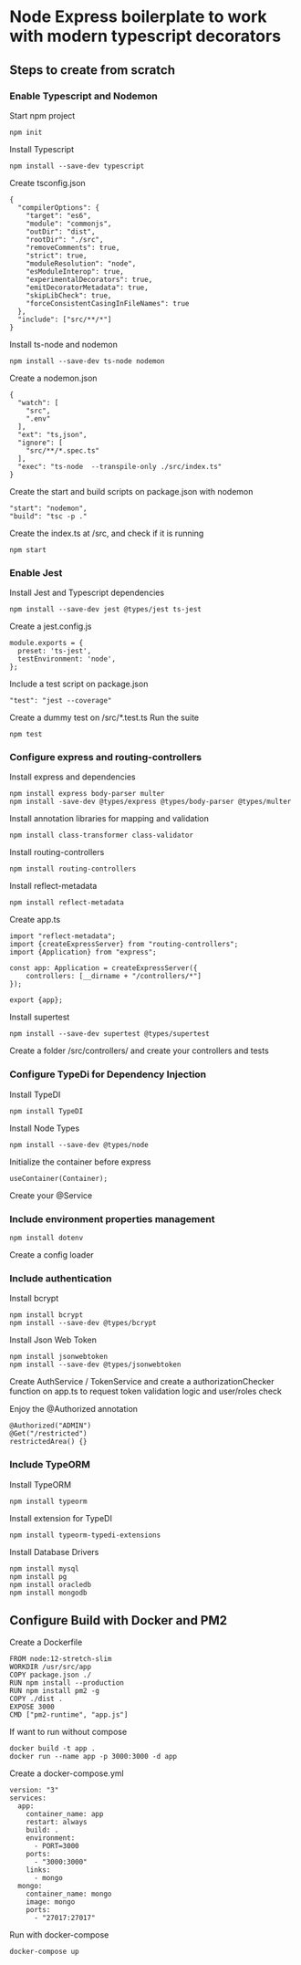 # Node Express boilerplate to work with modern typescript decorators

## Steps to create from scratch

### Enable Typescript and Nodemon
Start npm project
```
npm init
```
Install Typescript
```
npm install --save-dev typescript
```
Create tsconfig.json
```
{
  "compilerOptions": {
    "target": "es6",
    "module": "commonjs",
    "outDir": "dist",
    "rootDir": "./src",
    "removeComments": true,
    "strict": true,
    "moduleResolution": "node",
    "esModuleInterop": true,
    "experimentalDecorators": true,
    "emitDecoratorMetadata": true,
    "skipLibCheck": true,
    "forceConsistentCasingInFileNames": true
  },
  "include": ["src/**/*"]
}
```
Install ts-node and nodemon
```
npm install --save-dev ts-node nodemon
```
Create a nodemon.json
```
{
  "watch": [
    "src",
    ".env"
  ],
  "ext": "ts,json",
  "ignore": [
    "src/**/*.spec.ts"
  ],
  "exec": "ts-node  --transpile-only ./src/index.ts"
}
```
Create the start and build scripts on package.json with nodemon
```
"start": "nodemon",
"build": "tsc -p ."
```
Create the index.ts at /src, and check if it is running
```
npm start
```

### Enable Jest
Install Jest and Typescript dependencies
```
npm install --save-dev jest @types/jest ts-jest
```
Create a jest.config.js
```
module.exports = {
  preset: 'ts-jest',
  testEnvironment: 'node',
};
```
Include a test script on package.json
```
"test": "jest --coverage"
```
Create a dummy test on /src/*.test.ts
Run the suite
```
npm test
```


### Configure express and routing-controllers
Install express and dependencies
```
npm install express body-parser multer
npm install -save-dev @types/express @types/body-parser @types/multer
```
Install annotation libraries for mapping and validation
```
npm install class-transformer class-validator
```
Install routing-controllers
```
npm install routing-controllers
```
Install reflect-metadata
```
npm install reflect-metadata
```
Create app.ts
```
import "reflect-metadata";
import {createExpressServer} from "routing-controllers";
import {Application} from "express";

const app: Application = createExpressServer({
    controllers: [__dirname + "/controllers/*"]
});

export {app};
```
Install supertest
```
npm install --save-dev supertest @types/supertest
```
Create a folder /src/controllers/ and create your controllers and tests


### Configure TypeDi for Dependency Injection
Install TypeDI
```
npm install TypeDI
```
Install Node Types
```
npm install --save-dev @types/node 
```
Initialize the container before express
```
useContainer(Container);
```
Create your @Service 

### Include environment properties management
```
npm install dotenv
```
Create a config loader


### Include authentication
Install bcrypt
```
npm install bcrypt
npm install --save-dev @types/bcrypt
```
Install Json Web Token
```
npm install jsonwebtoken
npm install --save-dev @types/jsonwebtoken
```
Create AuthService / TokenService and create a authorizationChecker function on app.ts to request token validation logic and user/roles check

Enjoy the @Authorized annotation
```
@Authorized("ADMIN") 
@Get("/restricted")
restrictedArea() {}
```

### Include TypeORM
Install TypeORM
```
npm install typeorm
```
Install extension for TypeDI
```
npm install typeorm-typedi-extensions
```

Install Database Drivers
```
npm install mysql
npm install pg
npm install oracledb
npm install mongodb 
```



## Configure Build with Docker and PM2

Create a Dockerfile
```
FROM node:12-stretch-slim
WORKDIR /usr/src/app
COPY package.json ./
RUN npm install --production
RUN npm install pm2 -g
COPY ./dist .
EXPOSE 3000
CMD ["pm2-runtime", "app.js"]
```
If want to run without compose
``` 
docker build -t app .
docker run --name app -p 3000:3000 -d app
```
Create a docker-compose.yml
```
version: "3"
services:
  app:
    container_name: app
    restart: always
    build: .
    environment:
      - PORT=3000
    ports:
      - "3000:3000"
    links:
      - mongo
  mongo:
    container_name: mongo
    image: mongo
    ports:
      - "27017:27017"
```
Run with docker-compose
```
docker-compose up
```
